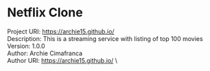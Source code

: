 # Netflix Clone

Project URI: https://archie15.github.io/ \
Description: This is a streaming service with listing of top 100 movies \
Version: 1.0.0 \
Author:	Archie Cimafranca \
Author URI:	https://archie15.github.io/ \